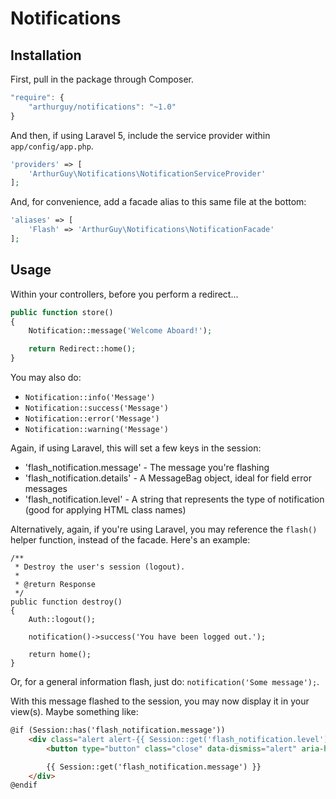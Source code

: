 # Notifications

## Installation

First, pull in the package through Composer.

```js
"require": {
    "arthurguy/notifications": "~1.0"
}
```

And then, if using Laravel 5, include the service provider within `app/config/app.php`.

```php
'providers' => [
    'ArthurGuy\Notifications\NotificationServiceProvider'
];
```

And, for convenience, add a facade alias to this same file at the bottom:

```php
'aliases' => [
    'Flash' => 'ArthurGuy\Notifications\NotificationFacade'
];
```

## Usage

Within your controllers, before you perform a redirect...

```php
public function store()
{
    Notification::message('Welcome Aboard!');

    return Redirect::home();
}
```

You may also do:

- `Notification::info('Message')`
- `Notification::success('Message')`
- `Notification::error('Message')`
- `Notification::warning('Message')`

Again, if using Laravel, this will set a few keys in the session:

- 'flash_notification.message' - The message you're flashing
- 'flash_notification.details' - A MessageBag object, ideal for field error messages
- 'flash_notification.level' - A string that represents the type of notification (good for applying HTML class names)

Alternatively, again, if you're using Laravel, you may reference the `flash()` helper function, instead of the facade. Here's an example:

```
/**
 * Destroy the user's session (logout).
 *
 * @return Response
 */
public function destroy()
{
    Auth::logout();

    notification()->success('You have been logged out.');

    return home();
}
```

Or, for a general information flash, just do: `notification('Some message');`.

With this message flashed to the session, you may now display it in your view(s). Maybe something like:

```html
@if (Session::has('flash_notification.message'))
    <div class="alert alert-{{ Session::get('flash_notification.level') }}">
        <button type="button" class="close" data-dismiss="alert" aria-hidden="true">&times;</button>

        {{ Session::get('flash_notification.message') }}
    </div>
@endif
```


